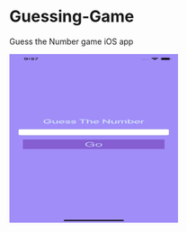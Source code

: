 # Guessing-Game <br>
Guess the Number game iOS app <br>

<a href="url"><img src="https://github.com/uyendinhh/Guessing-Game/blob/master/Simulator%20Screen%20Shot%20-%20iPhone%20X%20-%202018-10-11%20at%2009.37.00.png" align="left" height="300" width="300" ></a>
